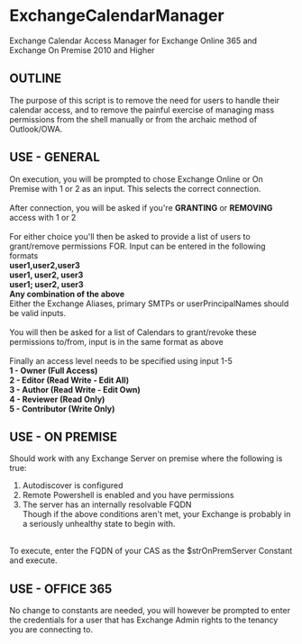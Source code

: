 # ExchangeCalendarManager
Exchange Calendar Access Manager for Exchange Online 365 and Exchange On Premise 2010 and Higher

## OUTLINE
The purpose of this script is to remove the need for users to handle their calendar access, and to remove the painful exercise of managing
mass permissions from the shell manually or from the archaic method of Outlook/OWA.

## USE - GENERAL
On execution, you will be prompted to chose Exchange Online or On Premise with 1 or 2 as an input. This selects the correct connection.<br>
<br>
After connection, you will be asked if you're **GRANTING** or **REMOVING** access with 1 or 2<br>
<br>
For either choice you'll then be asked to provide a list of users to grant/remove permissions FOR. Input can be entered in the following
formats<br>
**user1,user2,user3**<br>
**user1, user2, user3**<br>
**user1; user2, user3**<br>
**Any combination of the above**<br>
Either the Exchange Aliases, primary SMTPs or userPrincipalNames should be valid inputs.<br>
<br>
You will then be asked for a list of Calendars to grant/revoke these permissions to/from, input is in the same format as above<br>
<br>
Finally an access level needs to be specified using input 1-5<br>
**1 - Owner (Full Access)**<br>
**2 - Editor (Read Write - Edit All)**<br>
**3 - Author (Read Write - Edit Own)**<br>
**4 - Reviewer (Read Only)**<br>
**5 - Contributor (Write Only)**<br>

## USE - ON PREMISE
Should work with any Exchange Server on premise where the following is true:<br>
1. Autodiscover is configured<br>
2. Remote Powershell is enabled and you have permissions<br>
3. The server has an internally resolvable FQDN<br>
Though if the above conditions aren't met, your Exchange is probably in a seriously unhealthy state to begin with.<br>
<br>
To execute, enter the FQDN of your CAS as the $strOnPremServer Constant and execute.<br>

## USE - OFFICE 365
No change to constants are needed, you will however be prompted to enter the credentials for a user that has Exchange Admin rights
to the tenancy you are connecting to.
